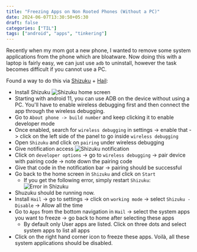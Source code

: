 ```yaml
---
title: "Freezing Apps on Non Rooted Phones (Without a PC)"
date: 2024-06-07T13:30:50+05:30
draft: false
categories: ["TIL"]
tags: ["android", "apps", "tinkering"]
---
```


Recently when my mom got a new phone, I wanted to remove some system applications from the phone which are bloatware. Now doing this with a laptop is fairly easy, we can just use `adb` to uninstall, however the task becomes difficult if you cannot use a PC.

Found a way to do this via [Shizuku](https://github.com/RikkaApps/Shizuku) + [Hail](https://github.com/aistra0528/Hail):

* Install Shizuku
![Shizuku home screen](https://static.siddharthagolu.com/sid-website-assets/shizuku-home-page.webp "Shizuku home screen")
* Starting with android 11, you can use ADB on the device without using a PC. You'll have to enable wireless debugging first and then connect the app through the wireless debugging.
* Go to `About phone -> build number` and keep clicking it to enable developer mode
* Once enabled, search for `wireless debugging` in settings -> enable that -> click on the left side of the panel to go inside `wireless debugging`
* Open `Shizuku` and click on `pairing` under wireless debugging
* Give notification access
![Shizuku notification](https://static.siddharthagolu.com/sid-website-assets/shizuku-notification.webp "Shizuku notification")
* Click on `developer options` -> go to `wireless debugging` -> pair device with pairing code -> note down the pairing code
* Give that code in the notification bar -> pairing should be successful
* Go back to the home screen in `Shizuku` and click on `Start`
    * If you get the following error, simply restart `Shizuku`:
    ![Error in Shizuku](https://static.siddharthagolu.com/sid-website-assets/shizuku-error.webp "Error in shizuku")  
* Shuzuku should be running now.
* Install `Hail` -> go to settings -> click on `working mode` -> select `Shizuku - Disable` -> Allow all the time
* Go to `Apps` from the bottom navigation in `Hail` -> select the system apps you want to freeze -> go back to home after selecting these apps
    * By default only User apps are listed. Click on three dots and select system apps to list all apps
* Click on the right hand corner icon to freeze these apps. Voilà, all these system applications
should be disabled.
